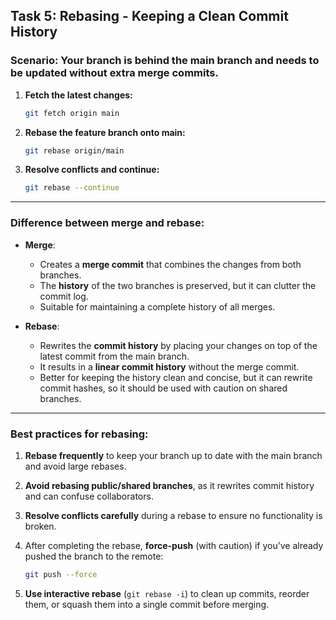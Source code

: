 ## Task 5: Rebasing - Keeping a Clean Commit History

### Scenario: Your branch is behind the main branch and needs to be updated without extra merge commits.

1. **Fetch the latest changes:**

    ```bash
    git fetch origin main
    ```

2. **Rebase the feature branch onto main:**

    ```bash
    git rebase origin/main
    ```

3. **Resolve conflicts and continue:**

    ```bash
    git rebase --continue
    ```

---

### Difference between merge and rebase:

- **Merge**:
    - Creates a **merge commit** that combines the changes from both branches.
    - The **history** of the two branches is preserved, but it can clutter the commit log.
    - Suitable for maintaining a complete history of all merges.

- **Rebase**:
    - Rewrites the **commit history** by placing your changes on top of the latest commit from the main branch.
    - It results in a **linear commit history** without the merge commit.
    - Better for keeping the history clean and concise, but it can rewrite commit hashes, so it should be used with caution on shared branches.

---

### Best practices for rebasing:

1. **Rebase frequently** to keep your branch up to date with the main branch and avoid large rebases.
2. **Avoid rebasing public/shared branches**, as it rewrites commit history and can confuse collaborators.
3. **Resolve conflicts carefully** during a rebase to ensure no functionality is broken.
4. After completing the rebase, **force-push** (with caution) if you’ve already pushed the branch to the remote:
    
    ```bash
    git push --force
    ```

5. **Use interactive rebase** (`git rebase -i`) to clean up commits, reorder them, or squash them into a single commit before merging.

